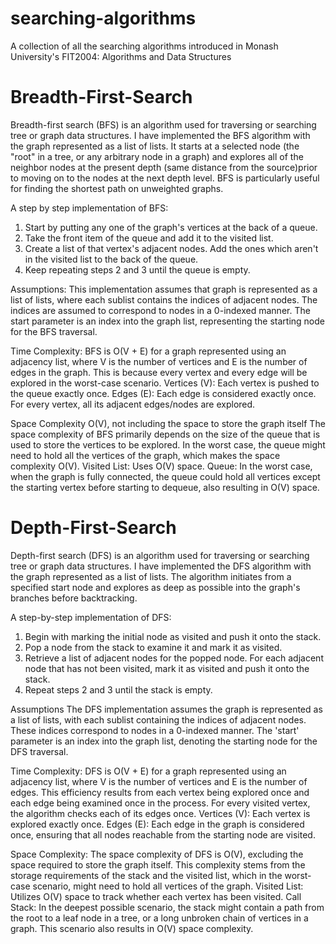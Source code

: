 # searching-algorithms
A collection of all the searching algorithms introduced in Monash University's FIT2004: Algorithms and Data Structures

# Breadth-First-Search
Breadth-first search (BFS) is an algorithm used for traversing or searching tree or graph data structures.
I have implemented the BFS algorithm with the graph represented as a list of lists.
It starts at a selected node (the "root" in a tree, or any arbitrary node in a graph) and explores all of the neighbor nodes at the present depth (same distance from the source)prior to moving on to the nodes at the next depth level. BFS is particularly useful for finding the shortest path on unweighted graphs.

A step by step implementation of BFS:
1. Start by putting any one of the graph's vertices at the back of a queue.
2. Take the front item of the queue and add it to the visited list.
3. Create a list of that vertex's adjacent nodes. Add the ones which aren't in the visited list to the back of the queue.
4. Keep repeating steps 2 and 3 until the queue is empty.

Assumptions:
This implementation assumes that graph is represented as a list of lists, where each sublist contains the indices of adjacent nodes. The indices are assumed to correspond to nodes in a 0-indexed manner.
The start parameter is an index into the graph list, representing the starting node for the BFS traversal.

Time Complexity:
BFS is O(V + E) for a graph represented using an adjacency list, where V is the number of vertices and E is the number of edges in the graph. 
This is because every vertex and every edge will be explored in the worst-case scenario.
Vertices (V): Each vertex is pushed to the queue exactly once.
Edges (E): Each edge is considered exactly once. For every vertex, all its adjacent edges/nodes are explored.

Space Complexity
O(V), not including the space to store the graph itself
The space complexity of BFS primarily depends on the size of the queue that is used to store the vertices to be explored. In the worst case, the queue might need to hold all the vertices of the graph, which makes the space complexity O(V).
Visited List: Uses O(V) space.
Queue: In the worst case, when the graph is fully connected, the queue could hold all vertices except the starting vertex before starting to dequeue, also resulting in O(V) space.

# Depth-First-Search
Depth-first search (DFS) is an algorithm used for traversing or searching tree or graph data structures.
I have implemented the DFS algorithm with the graph represented as a list of lists.
The algorithm initiates from a specified start node and explores as deep as possible into the graph's branches before backtracking.

A step-by-step implementation of DFS:
1. Begin with marking the initial node as visited and push it onto the stack.
2. Pop a node from the stack to examine it and mark it as visited.
3. Retrieve a list of adjacent nodes for the popped node. For each adjacent node that has not been visited, mark it as visited and push it onto the stack.
4. Repeat steps 2 and 3 until the stack is empty.

Assumptions
The DFS implementation assumes the graph is represented as a list of lists, with each sublist containing the indices of adjacent nodes. These indices correspond to nodes in a 0-indexed manner. 
The 'start' parameter is an index into the graph list, denoting the starting node for the DFS traversal.

Time Complexity:
DFS is O(V + E) for a graph represented using an adjacency list, where V is the number of vertices and E is the number of edges. This efficiency results from each vertex being explored once and each edge being examined once in the process. For every visited vertex, the algorithm checks each of its edges once.
Vertices (V): Each vertex is explored exactly once.
Edges (E): Each edge in the graph is considered once, ensuring that all nodes reachable from the starting node are visited.

Space Complexity:
The space complexity of DFS is O(V), excluding the space required to store the graph itself. This complexity stems from the storage requirements of the stack and the visited list, which in the worst-case scenario, might need to hold all vertices of the graph.
Visited List: Utilizes O(V) space to track whether each vertex has been visited.
Call Stack: In the deepest possible scenario, the stack might contain a path from the root to a leaf node in a tree, or a long unbroken chain of vertices in a graph. This scenario also results in O(V) space complexity.
